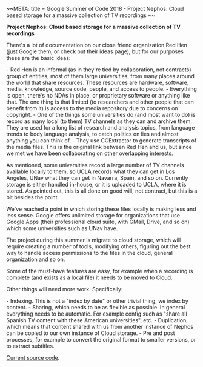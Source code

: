 \~\~META: title = Google Summer of Code 2018 - Project Nephos: Cloud
based storage for a massive collection of TV recordings \~\~

 **Project Nephos: Cloud based storage for a massive collection of
        TV recordings**

There's a lot of documentation on our close friend organization Red Hen
(just Google them, or check out their ideas page), but for our purposes
these are the basic ideas:

\- Red Hen is an informal (as in they're tied by collaboration, not
contracts) group of entities, most of them large universities, from many
places around the world that share resources. These resources are
hardware, software, media, knowledge, source code, people, and access to
people. - Everything is open, there's no NDAs in place, or
proprietary software or anything like that. The one thing is that
limited (to researchers and other people that can benefit from it) is
access to the media repository due to concerns on copyright. - One
of the things some universities do (and most want to do) is record as
many local (to them) TV channels as they can and archive them. They are
used for a long list of research and analysis topics, from language
trends to body language analysis, to catch politics on lies and almost
anything you can think of. - They use CCExtractor to generate
transcripts of the media files. This is the original link between Red
Hen and us, but since we met we have been collaborating on other
overlapping interests.

As mentioned, some universities record a large number of TV channels
available locally to them, so UCLA records what they can get in Los
Angeles, UNav what they can get in Navarra, Spain, and so on. Currently
storage is either handled in-house, or it is uploaded to UCLA, where it
is stored. As pointed out, this is all done on good will, not contract,
but this is a bit besides the point.

We've reached a point in which storing these files locally is making
less and less sense. Google offers unlimited storage for organizations
that use Google Apps (their professional cloud suite, with GMail, Drive,
and so on) which some universities such as UNav have.

The project during this summer is migrate to cloud storage, which will
require creating a number of tools, modifying others, figuring out the
best way to handle access permissions to the files in the cloud, general
organization and so on.

Some of the must-have features are easy, for example when a recording is
complete (and exists as a local file) it needs to be moved to Cloud.

Other things will need more work. Specifically:

\- Indexing. This is not a "index by date" or other trivial thing, we
index by content. - Sharing, which needs to be as flexible as
possible. In general everything needs to be automatic. For example
config such as "share all Spanish TV content with these American
universities", etc. - Duplication, which means that content shared
with us from another instance of Nephos can be copied to our own
instance of Cloud storage. - Pre and post processes, for example to
convert the original format to smaller versions, or to extract
subtitles.

[Current source
code](https://github.com/CCExtractor/ProjectNephos).
